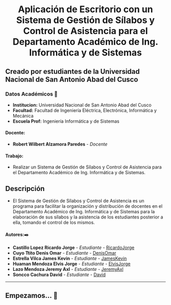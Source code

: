 # **<center> Aplicación de Escritorio con un Sistema de Gestión de Sílabos y Control de Asistencia para el Departamento Académico de Ing. Informática y de Sistemas </center>**

## Creado por estudiantes de la Universidad Nacional de San Antonio Abad del Cusco

### Datos Académicos 📖

- **Institucion:** Universidad Nacional de San Antonio Abad del Cusco
- **Facultad:** Facultad de Ingeniería Eléctrica, Electrónica, Informática y Mecánica
- **Escuela Prof:** Ingeniería Informática y de Sistemas

#### Docente:

- **Robert Wilbert Alzamora Paredes** - _Docente_

#### Trabajo:

- Realizar un Sistema de Gestión de Sílabos y Control de Asistencia para el Departamento Académico de Ing. Informática y de Sistemas.

## Descripción
- El Sistema de Gestión de Sílabos y Control de Asistencia es un programa para facilitar la organización y distribución de docentes en el Departamento Académico de Ing. Informática y de Sistemas para la elaboración de sus sílabos y la asistencia de los estudiantes posterior a ella, tomando el control de los mismos.

#### Autores:✒️

- **Castillo Lopez Ricardo Jorge** - _Estudiante_ - [RicardoJorge](https://github.com/rjcastillolopez)
- **Cuyo Ttito Denis Omar** - _Estudiante_ - [DenisOmar](https://github.com/denisomarcuyottito)
- **Estrella Vilca James Kevin** - _Estudiante_ - [JamesKevin](https://github.com/JamesKevinStar)
- **Huaman Mendoza Elvis Jorge** - _Estudiante_ - [ElvisJorge](https://github.com/ElvisJorge17)
- **Lazo Mendoza Jeremy Axl** - _Estudiante_ - [JeremyAxl](https://github.com/Jeremylazm)
- **Soncco Cachura David** - _Estudiante_ - [David](https://github.com/Mr-dvd2020)
---

## Empezamos... 🚀
